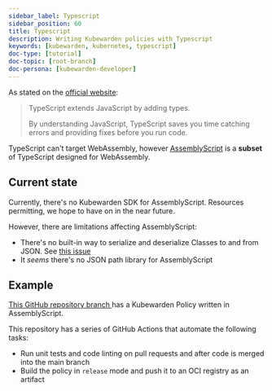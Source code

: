 ```yaml
---
sidebar_label: Typescript
sidebar_position: 60
title: Typescript
description: Writing Kubewarden policies with Typescript
keywords: [kubewarden, kubernetes, typescript]
doc-type: [tutorial]
doc-topic: [root-branch]
doc-persona: [kubewarden-developer]
---
```


As stated on the [official website](https://www.typescriptlang.org/):

> TypeScript extends JavaScript by adding types.
>
> By understanding JavaScript, TypeScript saves you time catching errors and
> providing fixes before you run code.

TypeScript can't target WebAssembly, however
[AssemblyScript](https://www.assemblyscript.org/)
is a **subset** of TypeScript designed for WebAssembly.

## Current state

Currently, there's no Kubewarden SDK for AssemblyScript.
Resources permitting, we hope to have on in the near future.

However, there are limitations affecting AssemblyScript:

* There's no built-in way to serialize and deserialize Classes to
  and from JSON.
  See [this issue](https://github.com/AssemblyScript/assemblyscript/issues/292)
* It *seems* there's no JSON path library for AssemblyScript

## Example

[This GitHub repository branch ](https://github.com/kubewarden/pod-privileged-policy/tree/assemblyscript-implementation)
has a Kubewarden Policy written in AssemblyScript.

This repository has a series of GitHub Actions that automate the following tasks:

* Run unit tests and code linting on pull requests and after code is merged into the main branch
* Build the policy in `release` mode and push it to an OCI registry as an artifact
